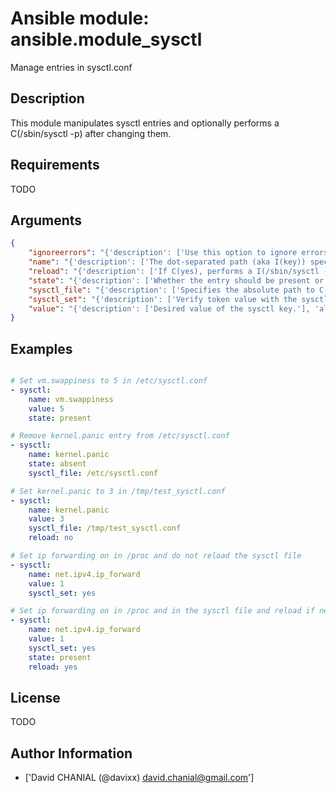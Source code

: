 # Ansible module: ansible.module_sysctl


Manage entries in sysctl.conf

## Description

This module manipulates sysctl entries and optionally performs a C(/sbin/sysctl -p) after changing them.

## Requirements

TODO

## Arguments

``` json
{
    "ignoreerrors": "{'description': ['Use this option to ignore errors about unknown keys.'], 'type': 'bool', 'default': False}",
    "name": "{'description': ['The dot-separated path (aka I(key)) specifying the sysctl variable.'], 'required': True, 'aliases': ['key']}",
    "reload": "{'description': ['If C(yes), performs a I(/sbin/sysctl -p) if the C(sysctl_file) is updated. If C(no), does not reload I(sysctl) even if the C(sysctl_file) is updated.'], 'type': 'bool', 'default': True}",
    "state": "{'description': ['Whether the entry should be present or absent in the sysctl file.'], 'choices': ['present', 'absent'], 'default': 'present'}",
    "sysctl_file": "{'description': ['Specifies the absolute path to C(sysctl.conf), if not C(/etc/sysctl.conf).'], 'default': '/etc/sysctl.conf'}",
    "sysctl_set": "{'description': ['Verify token value with the sysctl command and set with -w if necessary'], 'type': 'bool', 'default': False, 'version_added': 1.5}",
    "value": "{'description': ['Desired value of the sysctl key.'], 'aliases': ['val']}",
}
```

## Examples


``` yaml

# Set vm.swappiness to 5 in /etc/sysctl.conf
- sysctl:
    name: vm.swappiness
    value: 5
    state: present

# Remove kernel.panic entry from /etc/sysctl.conf
- sysctl:
    name: kernel.panic
    state: absent
    sysctl_file: /etc/sysctl.conf

# Set kernel.panic to 3 in /tmp/test_sysctl.conf
- sysctl:
    name: kernel.panic
    value: 3
    sysctl_file: /tmp/test_sysctl.conf
    reload: no

# Set ip forwarding on in /proc and do not reload the sysctl file
- sysctl:
    name: net.ipv4.ip_forward
    value: 1
    sysctl_set: yes

# Set ip forwarding on in /proc and in the sysctl file and reload if necessary
- sysctl:
    name: net.ipv4.ip_forward
    value: 1
    sysctl_set: yes
    state: present
    reload: yes

```

## License

TODO

## Author Information
  - ['David CHANIAL (@davixx) <david.chanial@gmail.com>']
